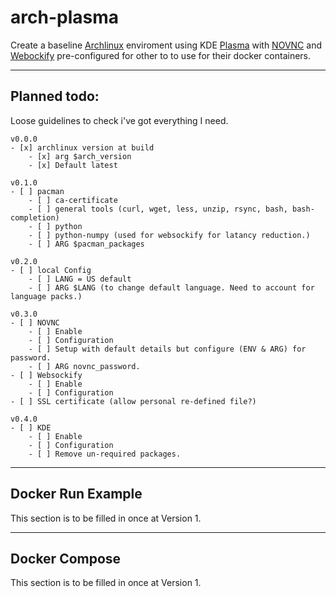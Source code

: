 # arch-plasma


Create a baseline [Archlinux](https://hub.docker.com/_/archlinux) enviroment using KDE [Plasma](https://kde.org/) with [NOVNC](https://github.com/novnc/noVNC) and [Webockify](https://github.com/novnc/websockify) pre-configured for other to to use for their docker containers.


---

## Planned todo:

Loose guidelines to check i've got everything I need.

    v0.0.0
    - [x] archlinux version at build
        - [x] arg $arch_version
        - [x] Default latest

    v0.1.0
    - [ ] pacman
        - [ ] ca-certificate
        - [ ] general tools (curl, wget, less, unzip, rsync, bash, bash-completion)
        - [ ] python
        - [ ] python-numpy (used for websockify for latancy reduction.)
        - [ ] ARG $pacman_packages

    v0.2.0
    - [ ] local Config
        - [ ] LANG = US default
        - [ ] ARG $LANG (to change default language. Need to account for language packs.)

    v0.3.0
    - [ ] NOVNC
        - [ ] Enable
        - [ ] Configuration
        - [ ] Setup with default details but configure (ENV & ARG) for password.
        - [ ] ARG novnc_password.
    - [ ] Websockify
        - [ ] Enable
        - [ ] Configuration
    - [ ] SSL certificate (allow personal re-defined file?)

    v0.4.0
    - [ ] KDE
        - [ ] Enable
        - [ ] Configuration
        - [ ] Remove un-required packages.


---

## Docker Run Example

This section is to be filled in once at Version 1.


---

## Docker Compose

This section is to be filled in once at Version 1.
